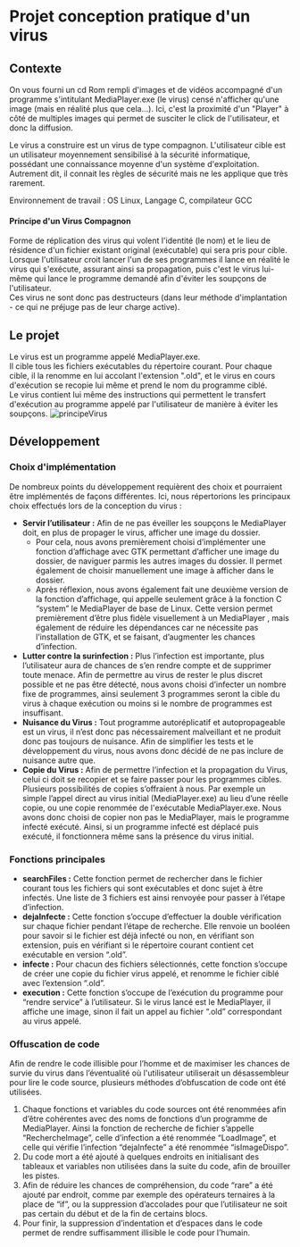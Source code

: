 # Projet conception pratique d'un virus
## Contexte 
On vous fourni un cd Rom rempli d'images et de vidéos accompagné d'un programme s'intitulant MediaPlayer.exe (le virus) censé n'afficher qu'une image (mais en réalité plus que cela...).
Ici, c'est la proximité d'un "Player" à côté de multiples images qui permet de susciter le click de l'utilisateur, et donc la diffusion.

Le virus a construire est un virus de type compagnon.
L'utilisateur cible est un utilisateur moyennement sensibilisé à la sécurité informatique, possédant une connaissance moyenne d'un système d'exploitation. Autrement dit, il connait les règles de sécurité mais ne les applique que très rarement.

Environnement de travail : OS Linux, Langage C, compilateur GCC



#### Principe d'un Virus Compagnon
Forme de réplication des virus qui volent l'identité (le nom) et le lieu de résidence d'un fichier existant original (exécutable) qui sera pris pour cible. Lorsque l'utilisateur croit lancer l'un de ses programmes il lance en réalité le virus qui s'exécute, assurant ainsi sa propagation, puis c'est le virus lui-même qui lance le programme demandé afin d'éviter les soupçons de l'utilisateur.   
Ces virus ne sont donc pas destructeurs (dans leur méthode d'implantation - ce qui ne préjuge pas de leur charge active).

## Le projet
Le virus est un programme appelé MediaPlayer.exe.  
Il cible tous les fichiers exécutables du répertoire courant. Pour chaque cible, il la renomme en lui accolant l'extension ".old", et le virus en cours d'exécution se recopie lui même et prend le nom du programme ciblé.  
Le virus contient lui même des instructions qui permettent le transfert d'exécution au programme appelé par l'utilisateur de manière à éviter les soupçons.
![principeVirus](https://i.imgur.com/oYFZa0a.jpg)

## Développement
### Choix d'implémentation
De nombreux points du développement requièrent des choix et pourraient être implémentés de façons différentes. Ici, nous répertorions les principaux choix effectués lors de la conception du virus :
- **Servir l’utilisateur :** Afin de ne pas éveiller les soupçons le MediaPlayer doit, en plus de propager le virus, afficher une image du dossier.
    -  Pour cela, nous avons premièrement choisi d’implémenter une fonction d’affichage avec GTK permettant d’afficher une image du dossier, de naviguer parmis les autres images du dossier. Il permet également de choisir manuellement une image à afficher dans le dossier.
    - Après réflexion, nous avons également fait une deuxième version de la fonction d’affichage, qui appelle seulement grâce à la fonction C “system” le MediaPlayer de base de Linux. Cette version permet premièrement d’être plus fidèle visuellement à un MediaPlayer , mais également de réduire les dépendances car ne nécessite pas l’installation de GTK, et se faisant, d’augmenter les chances d’infection.  
- **Lutter contre la surinfection :** Plus l’infection est importante, plus l’utilisateur aura de chances de s’en rendre compte et de supprimer toute menace. Afin de permettre au virus de rester le plus discret possible et ne pas être détecté, nous avons choisi d’infecter un nombre fixe de programmes, ainsi seulement 3 programmes seront la cible du virus à chaque exécution ou moins si le
nombre de programmes est insuffisant.  
- **Nuisance du Virus :** Tout programme autoréplicatif et autopropageable est un virus, il n’est donc pas nécessairement malveillant et ne produit donc pas toujours de nuisance. Afin de simplifier les tests et le développement du virus, nous avons donc décidé de ne pas inclure de nuisance autre que.  
- **Copie du Virus :** Afin de permettre l’infection et la propagation du Virus, celui ci doit se recopier et se faire passer pour les programmes cibles. Plusieurs possibilités de copies s’offraient à nous. Par exemple un simple l’appel direct au virus initial (MediaPlayer.exe) au lieu d’une réelle copie, ou une copie renommée de l'exécutable MediaPlayer.exe. Nous avons donc choisi de copier non pas le MediaPlayer, mais le programme infecté exécuté. Ainsi, si un programme infecté est déplacé puis exécuté, il fonctionnera même sans la présence du virus initial.

### Fonctions principales

- **searchFiles :** Cette fonction permet de rechercher dans le fichier courant tous les fichiers qui sont exécutables et donc sujet à être infectés. Une liste de 3 fichiers est ainsi renvoyée pour passer à l’étape d’infection.
- **dejaInfecte :** Cette fonction s’occupe d’effectuer la double vérification sur chaque fichier pendant l’étape de recherche. Elle renvoie un booléen pour savoir si le fichier est déjà infecté ou non, en vérifiant son extension, puis en vérifiant si le répertoire courant contient cet exécutable en version “.old”.
- **infecte :** Pour chacun des fichiers sélectionnés, cette fonction s’occupe de créer une copie du fichier virus appelé, et renomme le fichier ciblé avec l’extension “.old”.
- **execution :** Cette fonction s’occupe de l’exécution du programme pour “rendre service” à l’utilisateur. Si le virus lancé est le MediaPlayer, il affiche une image, sinon il fait un appel au fichier “.old” correspondant au virus appelé.

### Offuscation de code
Afin de rendre le code illisible pour l’homme et de maximiser les chances de survie du virus dans l’éventualité où l'utilisateur utiliserait un désassembleur pour lire le code source, plusieurs méthodes d’obfuscation de code ont été utilisées.
1) Chaque fonctions et variables du code sources ont été renommées afin d’être cohérentes avec des noms de fonctions d’un programme de MediaPlayer. Ainsi la fonction de recherche de fichier s’appelle “RechercheImage”, celle d’infection a été renommée “LoadImage”, et celle qui vérifie l’infection “dejaInfecte” a été renommée “isImageDispo”.
2) Du code mort a été ajouté à quelques endroits en initialisant des tableaux et variables non utilisées dans la suite du code, afin de brouiller les pistes.
3) Afin de réduire les chances de compréhension, du code “rare” a été ajouté par endroit, comme par exemple des opérateurs ternaires à la place de “if”, ou la suppression d’accolades pour que l’utilisateur ne soit pas certain du début et de la fin de certains blocs.
4) Pour finir, la suppression d’indentation et d’espaces dans le code permet de rendre suffisamment illisible le code pour l’humain.
